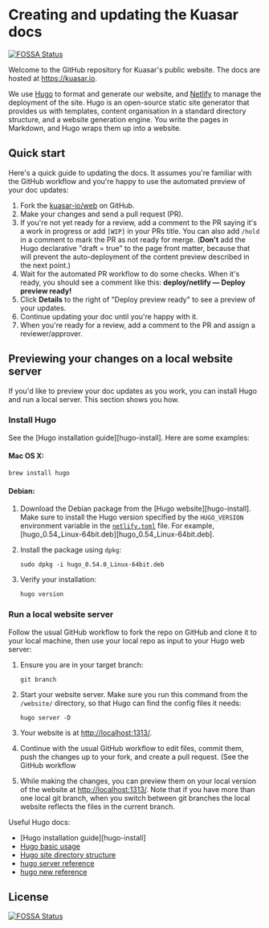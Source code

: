 # Creating and updating the Kuasar docs
[![FOSSA Status](https://app.fossa.com/api/projects/git%2Bgithub.com%2Fkuasar-io%2Fweb.svg?type=shield)](https://app.fossa.com/projects/git%2Bgithub.com%2Fkuasar-io%2Fweb?ref=badge_shield)


Welcome to the GitHub repository for Kuasar's public website. The docs are
hosted at https://kuasar.io.

We use [Hugo](https://gohugo.io/) to format and generate our website, and
[Netlify](https://www.netlify.com/) to manage the deployment of the site. Hugo
is an open-source static site generator that provides us with templates, content
organisation in a standard directory structure, and a website generation engine.
You write the pages in Markdown, and Hugo wraps them up into a website.

## Quick start

Here's a quick guide to updating the docs. It assumes you're familiar with the
GitHub workflow and you're happy to use the automated preview of your doc
updates:

1. Fork the [kuasar-io/web](https://github.com/kuasar-io/web) on GitHub.
1. Make your changes and send a pull request (PR).
1. If you're not yet ready for a review, add a comment to the PR saying it's a
   work in progress or add `[WIP]` in your PRs title. You can also add `/hold` in a comment to mark the PR as not
   ready for merge. (**Don't** add the Hugo declarative "draft = true" to the
   page front matter, because that will prevent the auto-deployment of the
   content preview described in the next point.)
1. Wait for the automated PR workflow to do some checks. When it's ready,
   you should see a comment like this: **deploy/netlify — Deploy preview ready!**
1. Click **Details** to the right of "Deploy preview ready" to see a preview
   of your updates.
1. Continue updating your doc until you're happy with it.
1. When you're ready for a review, add a comment to the PR and assign a
   reviewer/approver.

## Previewing your changes on a local website server

If you'd like to preview your doc updates as you work, you can install Hugo
and run a local server. This section shows you how.

### Install Hugo

See the [Hugo installation guide][hugo-install]. Here are some examples:

#### Mac OS X:

```
brew install hugo
```

#### Debian:

1. Download the Debian package from the [Hugo website][hugo-install].
   Make sure to install the Hugo version specified by the `HUGO_VERSION` environment variable in the [`netlify.toml`](netlify.toml#L7) file.
   For example, [hugo_0.54_Linux-64bit.deb][hugo_0.54_Linux-64bit.deb].
1. Install the package using `dpkg`:

    ```
    sudo dpkg -i hugo_0.54.0_Linux-64bit.deb
    ```

1. Verify your installation:

    ```
    hugo version
    ```

### Run a local website server

Follow the usual GitHub workflow to fork the repo on GitHub and clone it to your
local machine, then use your local repo as input to your Hugo web server:

1. Ensure you are in your target branch:

    ```
    git branch
    ```

1. Start your website server. Make sure you run this command from the
   `/website/` directory, so that Hugo can find the config files it needs:

    ```
    hugo server -D
    ```

1. Your website is at [http://localhost:1313/](http://localhost:1313/).

1. Continue with the usual GitHub workflow to edit files, commit them, push the
   changes up to your fork, and create a pull request. (See the GitHub workflow

1. While making the changes, you can preview them on your local version of the
   website at [http://localhost:1313/](http://localhost:1313/). Note that if you
   have more than one local git branch, when you switch between git branches the
   local website reflects the files in the current branch.

Useful Hugo docs:
- [Hugo installation guide][hugo-install]
- [Hugo basic usage](https://gohugo.io/getting-started/usage/)
- [Hugo site directory structure](https://gohugo.io/getting-started/directory-structure/)
- [hugo server reference](https://gohugo.io/commands/hugo_server/)
- [hugo new reference](https://gohugo.io/commands/hugo_new/)

## License
[![FOSSA Status](https://app.fossa.com/api/projects/git%2Bgithub.com%2Fkuasar-io%2Fweb.svg?type=large)](https://app.fossa.com/projects/git%2Bgithub.com%2Fkuasar-io%2Fweb?ref=badge_large)